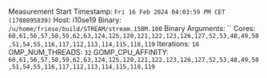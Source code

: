 Measurement Start Timestamp: `Fri 16 Feb 2024 04:03:59 PM CET (1708095839)`
Host: i10se19
Binary: `/u/home/friese/build/STREAM/stream.150M.100`
Binary Arguments: ``
Cores: `60,61,56,57,58,59,62,63,124,125,120,121,122,123,126,127,52,53,48,49,50,51,54,55,116,117,112,113,114,115,118,119`
Iterations: `10`
OMP_NUM_THREADS: `32`
GOMP_CPU_AFFINITY: `60,61,56,57,58,59,62,63,124,125,120,121,122,123,126,127,52,53,48,49,50,51,54,55,116,117,112,113,114,115,118,119`
